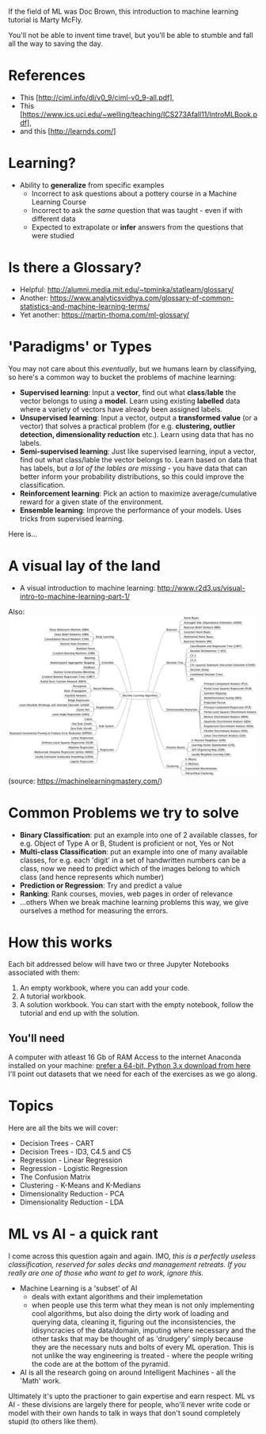 If the field of ML was Doc Brown, this introduction to machine learning tutorial is Marty McFly. 

You'll not be able to invent time travel, but you'll be able to stumble and fall all the way to saving the day. 

# References

- This [http://ciml.info/dl/v0_9/ciml-v0_9-all.pdf], 
- This [https://www.ics.uci.edu/~welling/teaching/ICS273Afall11/IntroMLBook.pdf], 
-  and this [http://learnds.com/]

# Learning?

- Ability to **generalize** from specific examples
	- Incorrect to ask questions about a pottery course in a Machine Learning Course
	- Incorrect to ask the _same_ question that was taught - even if with different data
	- Expected to extrapolate or **infer** answers from the questions that were studied

# Is there a Glossary?

- Helpful: http://alumni.media.mit.edu/~tpminka/statlearn/glossary/
- Another: https://www.analyticsvidhya.com/glossary-of-common-statistics-and-machine-learning-terms/
- Yet another: https://martin-thoma.com/ml-glossary/

# 'Paradigms' or Types

You may not care about this *eventually*, but we humans learn by classifying, so here's a common way to bucket the problems of machine learning:

- **Supervised learning**: Input a **vector**, find out what **class**/**lable** the vector belongs to using a **model**. Learn using existing **labelled** data where a variety of vectors have already been assigned labels.
- **Unsupervised learning**: Input a vector, output a **transformed value** (or a vector) that solves a practical problem (for e.g. **clustering, outlier detection, dimensionality reduction** etc.). Learn using data that has no labels.
- **Semi-supervised learning**: Just like supervised learning, input a vector, find out what class/lable the vector belongs to. Learn based on data that has labels, but *a lot of the lables are missing* - you have data that can better inform your probability distributions, so this could improve the classification. 
- **Reinforcement learning**: Pick an action to maximize average/cumulative reward for a given state of the environment. 
- **Ensemble learning**: Improve the performance of your models. Uses tricks from supervised learning.

Here is...

# A visual lay of the land

- A visual introduction to machine learning: http://www.r2d3.us/visual-intro-to-machine-learning-part-1/

Also:
![A Mindmap of the algorithms](images/MachineLearningAlgorithms.png)
(source: https://machinelearningmastery.com/)

# Common Problems we try to solve

- **Binary Classification**: put an example into one of 2 available classes, for e.g. Object of Type A or B, Student is proficient or not, Yes or Not
- **Multi-class Classification**: put an example into one of many available classes, for e.g. each 'digit' in a set of handwritten numbers can be a class, now we need to predict which of the images belong to which class (and hence represents which number)
- **Prediction or Regression**: Try and predict a value
- **Ranking**: Rank courses, movies, web pages in order of relevance
- ...others
When we break machine learning problems this way, we give ourselves a method for measuring the errors.

# How this works
Each bit addressed below will have two or three Jupyter Notebooks associated with them:
1. An empty workbook, where you can add your code.
2. A tutorial workbook.
2. A solution workbook.
You can start with the empty notebook, follow the tutorial and end up with the solution.

## You'll need
A computer with atleast 16 Gb of RAM
Access to the internet
Anaconda installed on your machine: [prefer a 64-bit, Python 3.x download from here](https://www.anaconda.com/download/)
I'll point out datasets that we need for each of the exercises as we go along.

# Topics
Here are all the bits we will cover:
- Decision Trees - CART
- Decision Trees - ID3, C4.5 and C5
- Regression - Linear Regression
- Regression - Logistic Regression
- The Confusion Matrix
- Clustering - K-Means and K-Medians
- Dimensionality Reduction - PCA
- Dimensionality Reduction - LDA

# ML vs AI - a quick rant
I come across this question again and again. 
IMO,
_this is a perfectly useless classification, reserved for sales decks and management retreats._ 
_If you really are one of those who want to get to work, ignore this._

- Machine Learning is a 'subset' of AI
	- deals with extant algorithms and their implemetation
	- when people use this term what they mean is not only implementing cool algorithms, but also doing the dirty work of loading and querying data, cleaning it, figuring out the inconsistencies, the idisyncracies of the data/domain, imputing where necessary and the other tasks that may be thought of as 'drudgery' simply because they are the necessary nuts and bolts of every ML operation. This is not unlike the way engineering is treated - where the people writing the code are at the bottom of the pyramid. 
- AI is all the research going on around Intelligent Machines - all the 'Math' work. 

Ultimately it's upto the practioner to gain expertise and earn respect. ML vs AI - these divisions are largely there for people, who'll never write code or model with their own hands to talk in ways that don't sound completely stupid (to others like them). 